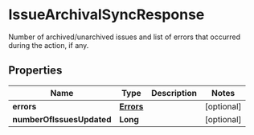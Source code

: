 

# IssueArchivalSyncResponse

Number of archived/unarchived issues and list of errors that occurred during the action, if any.

## Properties

| Name | Type | Description | Notes |
|------------ | ------------- | ------------- | -------------|
|**errors** | [**Errors**](Errors.md) |  |  [optional] |
|**numberOfIssuesUpdated** | **Long** |  |  [optional] |



